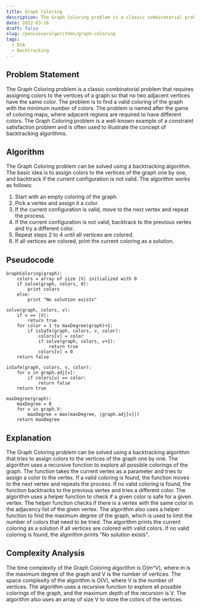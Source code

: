 ```yaml
---
title: Graph Coloring
description: The Graph Coloring problem is a classic combinatorial problem that requires assigning colors to the vertices of a graph so that no two adjacent vertices have the same color. The problem is to find a valid coloring of the graph with the minimum number of colors.
date: 2022-03-16
draft: false
slug: /pensieve/algorithms/graph-coloring
tags:
  - DSA
  - Backtracking
---
```

## Problem Statement

The Graph Coloring problem is a classic combinatorial problem that requires assigning colors to the vertices of a graph so that no two adjacent vertices have the same color. The problem is to find a valid coloring of the graph with the minimum number of colors. The problem is named after the game of coloring maps, where adjacent regions are required to have different colors. The Graph Coloring problem is a well-known example of a constraint satisfaction problem and is often used to illustrate the concept of backtracking algorithms.

## Algorithm

The Graph Coloring problem can be solved using a backtracking algorithm. The basic idea is to assign colors to the vertices of the graph one by one, and backtrack if the current configuration is not valid. The algorithm works as follows:

1. Start with an empty coloring of the graph.
2. Pick a vertex and assign it a color.
3. If the current configuration is valid, move to the next vertex and repeat the process.
4. If the current configuration is not valid, backtrack to the previous vertex and try a different color.
5. Repeat steps 2 to 4 until all vertices are colored.
6. If all vertices are colored, print the current coloring as a solution.

## Pseudocode

```pseudocode
GraphColoring(graph):
    colors = array of size |V| initialized with 0
    if solve(graph, colors, 0):
        print colors
    else:
        print "No solution exists"

solve(graph, colors, v):
    if v == |V|:
        return true
    for color = 1 to maxDegree(graph)+1:
        if isSafe(graph, colors, v, color):
            colors[v] = color
            if solve(graph, colors, v+1):
                return true
            colors[v] = 0
    return false

isSafe(graph, colors, v, color):
    for u in graph.adj[v]:
        if colors[u] == color:
            return false
    return true

maxDegree(graph):
    maxDegree = 0
    for v in graph.V:
        maxDegree = max(maxDegree, |graph.adj[v]|)
    return maxDegree
```

## Explanation

The Graph Coloring problem can be solved using a backtracking algorithm that tries to assign colors to the vertices of the graph one by one. The algorithm uses a recursive function to explore all possible colorings of the graph. The function takes the current vertex as a parameter and tries to assign a color to the vertex. If a valid coloring is found, the function moves to the next vertex and repeats the process. If no valid coloring is found, the function backtracks to the previous vertex and tries a different color. The algorithm uses a helper function to check if a given color is safe for a given vertex. The helper function checks if there is a vertex with the same color in the adjacency list of the given vertex. The algorithm also uses a helper function to find the maximum degree of the graph, which is used to limit the number of colors that need to be tried. The algorithm prints the current coloring as a solution if all vertices are colored with valid colors. If no valid coloring is found, the algorithm prints "No solution exists".

## Complexity Analysis

The time complexity of the Graph Coloring algorithm is O(m^V), where m is the maximum degree of the graph and V is the number of vertices. The space complexity of the algorithm is O(V), where V is the number of vertices. The algorithm uses a recursive function to explore all possible colorings of the graph, and the maximum depth of the recursion is V. The algorithm also uses an array of size V to store the colors of the vertices.